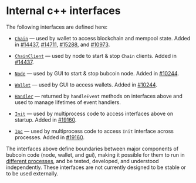 # Internal c++ interfaces

The following interfaces are defined here:

* [`Chain`](chain.h) — used by wallet to access blockchain and mempool state. Added in [#14437](https://github.com/bubcoin/bubcoin/pull/14437), [#14711](https://github.com/bubcoin/bubcoin/pull/14711), [#15288](https://github.com/bubcoin/bubcoin/pull/15288), and [#10973](https://github.com/bubcoin/bubcoin/pull/10973).

* [`ChainClient`](chain.h) — used by node to start & stop `Chain` clients. Added in [#14437](https://github.com/bubcoin/bubcoin/pull/14437).

* [`Node`](node.h) — used by GUI to start & stop bubcoin node. Added in [#10244](https://github.com/bubcoin/bubcoin/pull/10244).

* [`Wallet`](wallet.h) — used by GUI to access wallets. Added in [#10244](https://github.com/bubcoin/bubcoin/pull/10244).

* [`Handler`](handler.h) — returned by `handleEvent` methods on interfaces above and used to manage lifetimes of event handlers.

* [`Init`](init.h) — used by multiprocess code to access interfaces above on startup. Added in [#19160](https://github.com/bubcoin/bubcoin/pull/19160).

* [`Ipc`](ipc.h) — used by multiprocess code to access `Init` interface across processes. Added in [#19160](https://github.com/bubcoin/bubcoin/pull/19160).

The interfaces above define boundaries between major components of bubcoin code (node, wallet, and gui), making it possible for them to run in [different processes](../../doc/multiprocess.md), and be tested, developed, and understood independently. These interfaces are not currently designed to be stable or to be used externally.
